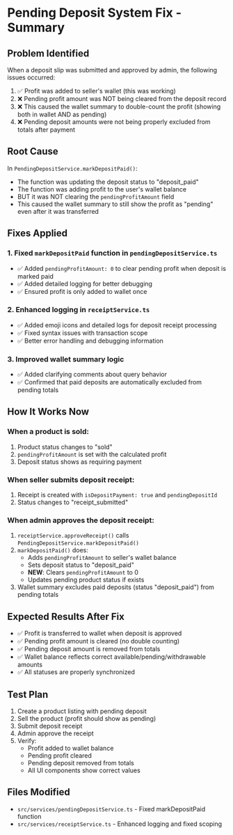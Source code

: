 # Pending Deposit System Fix - Summary

## Problem Identified

When a deposit slip was submitted and approved by admin, the following issues occurred:

1. ✅ Profit was added to seller's wallet (this was working)
2. ❌ Pending profit amount was NOT being cleared from the deposit record
3. ❌ This caused the wallet summary to double-count the profit (showing both in wallet AND as pending)
4. ❌ Pending deposit amounts were not being properly excluded from totals after payment

## Root Cause

In `PendingDepositService.markDepositPaid()`:

- The function was updating the deposit status to "deposit_paid"
- The function was adding profit to the user's wallet balance
- BUT it was NOT clearing the `pendingProfitAmount` field
- This caused the wallet summary to still show the profit as "pending" even after it was transferred

## Fixes Applied

### 1. Fixed `markDepositPaid` function in `pendingDepositService.ts`

- ✅ Added `pendingProfitAmount: 0` to clear pending profit when deposit is marked paid
- ✅ Added detailed logging for better debugging
- ✅ Ensured profit is only added to wallet once

### 2. Enhanced logging in `receiptService.ts`

- ✅ Added emoji icons and detailed logs for deposit receipt processing
- ✅ Fixed syntax issues with transaction scope
- ✅ Better error handling and debugging information

### 3. Improved wallet summary logic

- ✅ Added clarifying comments about query behavior
- ✅ Confirmed that paid deposits are automatically excluded from pending totals

## How It Works Now

### When a product is sold:

1. Product status changes to "sold"
2. `pendingProfitAmount` is set with the calculated profit
3. Deposit status shows as requiring payment

### When seller submits deposit receipt:

1. Receipt is created with `isDepositPayment: true` and `pendingDepositId`
2. Status changes to "receipt_submitted"

### When admin approves the deposit receipt:

1. `receiptService.approveReceipt()` calls `PendingDepositService.markDepositPaid()`
2. `markDepositPaid()` does:
   - Adds `pendingProfitAmount` to seller's wallet balance
   - Sets deposit status to "deposit_paid"
   - **NEW**: Clears `pendingProfitAmount` to 0
   - Updates pending product status if exists
3. Wallet summary excludes paid deposits (status "deposit_paid") from pending totals

## Expected Results After Fix

- ✅ Profit is transferred to wallet when deposit is approved
- ✅ Pending profit amount is cleared (no double counting)
- ✅ Pending deposit amount is removed from totals
- ✅ Wallet balance reflects correct available/pending/withdrawable amounts
- ✅ All statuses are properly synchronized

## Test Plan

1. Create a product listing with pending deposit
2. Sell the product (profit should show as pending)
3. Submit deposit receipt
4. Admin approve the receipt
5. Verify:
   - Profit added to wallet balance
   - Pending profit cleared
   - Pending deposit removed from totals
   - All UI components show correct values

## Files Modified

- `src/services/pendingDepositService.ts` - Fixed markDepositPaid function
- `src/services/receiptService.ts` - Enhanced logging and fixed scoping
